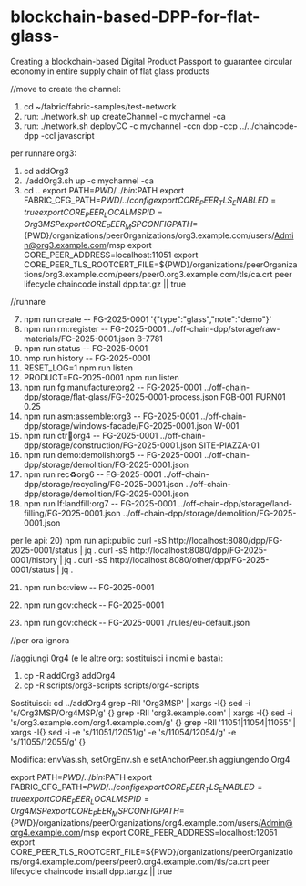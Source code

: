 # blockchain-based-DPP-for-flat-glass-
Creating a blockchain-based Digital Product Passport to guarantee circular economy in entire supply chain of flat glass products

//move to create the channel:
1) cd ~/fabric/fabric-samples/test-network
2) run: ./network.sh up createChannel -c mychannel -ca
3) run: ./network.sh deployCC -c mychannel -ccn dpp -ccp ../../chaincode-dpp -ccl javascript

per runnare org3:
1) cd addOrg3
2) ./addOrg3.sh up -c mychannel -ca
3) cd ..
export PATH=${PWD}/../bin:$PATH
export FABRIC_CFG_PATH=${PWD}/../config
export CORE_PEER_TLS_ENABLED=true
export CORE_PEER_LOCALMSPID=Org3MSP
export CORE_PEER_MSPCONFIGPATH=${PWD}/organizations/peerOrganizations/org3.example.com/users/Admin@org3.example.com/msp
export CORE_PEER_ADDRESS=localhost:11051
export CORE_PEER_TLS_ROOTCERT_FILE=${PWD}/organizations/peerOrganizations/org3.example.com/peers/peer0.org3.example.com/tls/ca.crt
peer lifecycle chaincode install dpp.tar.gz || true

//runnare

7)	npm run create -- FG-2025-0001 '{"type":"glass","note":"demo"}'
8)	npm run rm:register -- FG-2025-0001 ../off-chain-dpp/storage/raw-materials/FG-2025-0001.json B-7781 
9)	npm run status -- FG-2025-0001
10)	nmp run history -- FG-2025-0001
11)	RESET_LOG=1 npm run listen
12)	PRODUCT=FG-2025-0001 npm run listen
14)	npm run fg:manufacture:org2 -- FG-2025-0001 ../off-chain-dpp/storage/flat-glass/FG-2025-0001-process.json FGB-001 FURN01 0.25
15)	npm run asm:assemble:org3 -- FG-2025-0001 ../off-chain-dpp/storage/windows-facade/FG-2025-0001.json W-001
16)	npm run ctr:construction:org4 -- FG-2025-0001 ../off-chain-dpp/storage/construction/FG-2025-0001.json SITE-PIAZZA-01
17)	npm run demo:demolish:org5 -- FG-2025-0001 ../off-chain-dpp/storage/demolition/FG-2025-0001.json
18) npm run rec:recycle:org6 -- FG-2025-0001 ../off-chain-dpp/storage/recycling/FG-2025-0001.json ../off-chain-dpp/storage/demolition/FG-2025-0001.json
19) npm run lf:landfill:org7 -- FG-2025-0001 ../off-chain-dpp/storage/land-filling/FG-2025-0001.json ../off-chain-dpp/storage/demolition/FG-2025-0001.json

per le api:
20) npm run api:public
curl -sS http://localhost:8080/dpp/FG-2025-0001/status  | jq .
curl -sS http://localhost:8080/dpp/FG-2025-0001/history | jq .
curl -sS http://localhost:8080/other/dpp/FG-2025-0001/status  | jq .

21) npm run bo:view -- FG-2025-0001

22) npm run gov:check -- FG-2025-0001
23) npm run gov:check -- FG-2025-0001 ./rules/eu-default.json


//per ora ignora

//aggiungi 0rg4 (e le altre org: sostituisci i nomi e basta):
1) cp -R addOrg3 addOrg4
2) cp -R scripts/org3-scripts scripts/org4-scripts

Sostituisci:
cd ../addOrg4
grep -RIl 'Org3MSP' | xargs -I{} sed -i 's/Org3MSP/Org4MSP/g' {}
grep -RIl 'org3.example.com' | xargs -I{} sed -i 's/org3.example.com/org4.example.com/g' {}
grep -RIl '11051\|11054\|11055' | xargs -I{} sed -i -e 's/11051/12051/g' -e 's/11054/12054/g' -e 's/11055/12055/g' {}

Modifica: envVas.sh, setOrgEnv.sh e setAnchorPeer.sh aggiungendo Org4 

export PATH=${PWD}/../bin:$PATH
export FABRIC_CFG_PATH=${PWD}/../config
export CORE_PEER_TLS_ENABLED=true
export CORE_PEER_LOCALMSPID=Org4MSP
export CORE_PEER_MSPCONFIGPATH=${PWD}/organizations/peerOrganizations/org4.example.com/users/Admin@org4.example.com/msp
export CORE_PEER_ADDRESS=localhost:12051
export CORE_PEER_TLS_ROOTCERT_FILE=${PWD}/organizations/peerOrganizations/org4.example.com/peers/peer0.org4.example.com/tls/ca.crt
peer lifecycle chaincode install dpp.tar.gz || true
